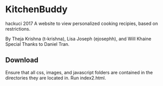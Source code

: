 # KitchenBuddy
hackuci 2017
A website to view personalized cooking recipies, based on restrictions. 

By Theja Krishna (t-krishna), Lisa Joseph (ejosephh), and Will Khaine<br>
Special Thanks to Daniel Tran.

## Download
Ensure that all css, images, and javascript folders are contained in the directories they are located in. Run index2.html.
